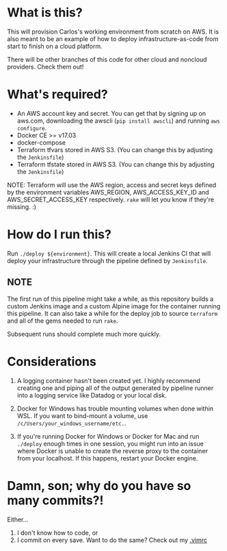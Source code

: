 What is this?
=============

This will provision Carlos's working environment from scratch on AWS. It is also
meant to be an example of how to deploy infrastructure-as-code from start to
finish on a cloud platform.

There will be other branches of this code for other cloud and noncloud providers.
Check them out!

What's required?
================

* An AWS account key and secret. You can get that by signing up on aws.com, downloading the awscli (`pip install awscli`) and running `aws configure`.
* Docker CE >= v17.03
* docker-compose
* Terraform tfvars stored in AWS S3. (You can change this by adjusting the `Jenkinsfile`)
* Terraform tfstate stored in AWS S3. (You can change this by adjusting the `Jenkinsfile`)

NOTE: Terraform will use the AWS region, access and secret keys defined by the
environment variables AWS_REGION, AWS_ACCESS_KEY_ID and AWS_SECRET_ACCESS_KEY
respectively. `rake` will let you know if they're missing. :)

How do I run this?
==================

Run `./deploy ${environment}`. This will create a local Jenkins CI that
will deploy your infrastructure through the pipeline defined by
`Jenkinsfile`.

NOTE
----

The first run of this pipeline might take a while, as this repository builds
a custom Jenkins image and a custom Alpine image for the container running this
pipeline. It can also take a while for the deploy job to source `terraform` and
all of the gems needed to run `rake`.

Subsequent runs should complete much more quickly.

Considerations
===============

1. A logging container hasn't been created yet. I highly recommend creating one
and piping all of the output generated by pipeline runner into a logging service
like Datadog or your local disk.

2. Docker for Windows has trouble mounting volumes when done within WSL. If you
want to bind-mount a volume, use `/c/Users/your_windows_username/etc.`.

3. If you're running Docker for Windows or Docker for Mac and run `./deploy` enough
times in one session, you might run into an issue where Docker is unable to
create the reverse proxy to the container from your localhost. If this happens, 
restart your Docker engine.

Damn, son; why do you have so many commits?!
=============================================

Either...
1. I don't know how to code, or
2. I commit on every save. Want to do the same? Check out my [.vimrc](https://github.com/carlosonunez/setup.git)
